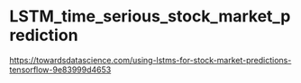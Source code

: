 # LSTM_time_serious_stock_market_prediction
https://towardsdatascience.com/using-lstms-for-stock-market-predictions-tensorflow-9e83999d4653
